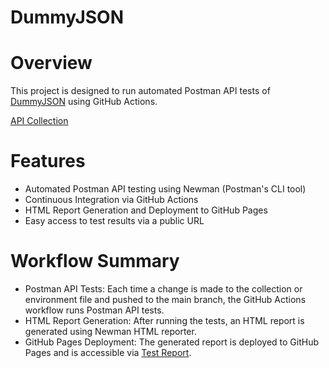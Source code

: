 # DummyJSON

# Overview
This project is designed to run automated Postman API tests of [DummyJSON](https://dummyjson.com) using GitHub Actions. 

[API Collection](https://mojisola-2659.postman.co/workspace/DummyJSON~296d41fd-c438-4321-9594-13b7829aba4d/api/e1cfdba9-ef4b-4510-a137-e42380bc970e?branch=main)

# Features
- Automated Postman API testing using Newman (Postman's CLI tool)
- Continuous Integration via GitHub Actions
- HTML Report Generation and Deployment to GitHub Pages
- Easy access to test results via a public URL

# Workflow Summary
- Postman API Tests: Each time a change is made to the collection or environment file
and pushed to the main branch, the GitHub Actions workflow runs Postman API tests.
- HTML Report Generation: After running the tests, an HTML report is generated using Newman HTML reporter.
- GitHub Pages Deployment: The generated report is deployed to GitHub Pages and is accessible via [Test Report](https://mojisolaaao.github.io/DummyJSON/report.html).


